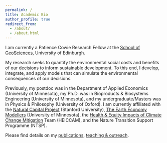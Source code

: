 ```yaml
---
permalink: /
title: Academic Bio
author_profile: true
redirect_from: 
  - /about/
  - /about.html
---
```

<!-- JSON-LD markup generated by Google Structured Data Markup Helper. -->
<script type="application/ld+json">
    {
      "@context": "https://schema.org",
      "@type": "Person",
      "affiliation": "University of Minnesota",
      "image": "{{ BASE_PATH }}/images/profile.jpg",
      "jobTitle": "researcher",
      "name": "Sumil Thakrar",
      "additionalName": "Sumil K. Thakrar",
      "alumniOf": "University of Oxford",
      "birthPlace": "London, United Kingdom",
      "gender": "male",
      "url": "https://www.sumil.me",
	    "sameAs" : [ "https://www.wikidata.org/wiki/Q92282874",
      "https://scholar.google.com/citations?user=YhFAEkQAAAAJ&hl=en&oi=ao",
      "https://orcid.org/0000-0003-2205-3333"]
    }
</script>
I am currently a Patience Cowie Research Fellow at the [School of GeoSciences](https://geosciences.ed.ac.uk/), University of Edinburgh.

My research seeks to quantify the environmental social costs and benefits of our decisions to inform sustainable development. To this end, I develop, integrate, and apply models that can simulate the environmental consequences of our decisions.

Previously, my postdoc was in the Department of Applied Economics (University of Minnesota), my Ph.D. was in Bioproducts & Biosystems Engineering (University of Minnesota), and my undergraduate/Masters was in Physics & Philosophy (University of Oxford). I am currently affiliated with the [Natural Capital Project](https://naturalcapitalproject.stanford.edu/people) (Stanford University), [The Earth Economy Modellers](https://natcapteems.umn.edu/) (University of Minnesota), the [Health & Equity Impacts of Climate Change Mitigation](https://heiccam.org/team/#ecrs) Team (HEICCAM), and the Nature Transition Support Programme (NTSP).

Please find details on my [publications](https://www.sumil.me/publications/), [teaching & outreach](https://www.sumil.me/teaching-outreach/).

